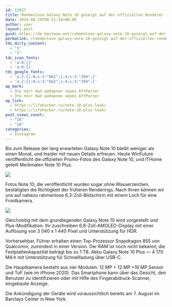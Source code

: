 ```yaml
---
id: 11027
title: Rahmenlose Galaxy Note 10 gezeigt auf der offiziellen Renderer
date: 2019-09-29T06:51:14+00:00
author: user
layout: post
guid: https://de.bestwow.net/rahmenlose-galaxy-note-10-gezeigt-auf-der-offiziellen-renderer/
permalink: /rahmenlose-galaxy-note-10-gezeigt-auf-der-offiziellen-renderer/
tdc_dirty_content:
  - "1"
  - "1"
tdc_icon_fonts:
  - 'a:0:{}'
  - 'a:0:{}'
tdc_google_fonts:
  - 'a:2:{i:0;s:3:"662";i:4;s:3:"394";}'
  - 'a:2:{i:0;s:3:"662";i:4;s:3:"394";}'
ap_mark:
  - Это пост был добавлен через AftParser
  - Это пост был добавлен через AftParser
ap_link:
  - https://lifehacker.ru/note-10-plus-leak/
  - https://lifehacker.ru/note-10-plus-leak/
post_views_count:
  - "16"
  - "16"
categories:
  - Instagram
---
```

Bis zum Release der lang erwarteten Galaxy Note 10 bleibt weniger als einen Monat, und Insider mit neuen Details erfreuen. Heute WinFuture veröffentlicht die offiziellen Promo-Fotos des Galaxy Note 10, und ITHome geteilt Merkmalen Note 10 Plus.

![](https://de.bestwow.net/wp-content/uploads/2019/09/bezramochnyy-galaxy-note-10-pokazali-na-oficial-nyh-renderah-1.jpg) 

Fotos Note 10, die veröffentlicht wurden sogar ohne Wasserzeichen, bestätigten die Richtigkeit der früheren Renderings. Nach Ihnen können wir uns auf nahezu rahmenlose 6,3-Zoll-Bildschirm mit einem Loch für eine Frontkamera.

![](https://de.bestwow.net/wp-content/uploads/2019/09/bezramochnyy-galaxy-note-10-pokazali-na-oficial-nyh-renderah-2.jpg) 

Gleichzeitig mit dem grundlegenden Galaxy Note 10 wird vorgestellt und Plus-Modifikation. Ihr zuschreiben 6,8-Zoll-AMOLED-Display mit einer Auflösung von 3 040 x 1 440 Pixel und Unterstützung für HDR.

Vorhersehbar, Führer erhalten einen Top-Prozessor Snapdragon 855 von Qualcomm, zumindest in einer Version. Der RAM ist noch nicht bekannt, die Festplattenkapazität beträgt bis zu 1 TB. Akku Galaxy Note 10 Plus — 4 170 MA·h mit Unterstützung für Schnellladung über USB-C.

Die Hauptkamera besteht aus vier Modulen: 12 MP + 12 MP +16 MP Sensor und ToF (wie im iPhone 2020). Das Smartphone kann über das Gesicht, den Benutzer zu identifizieren oder mit Hilfe des Fingerabdruck-Scanner, eingebaute Anzeige.

Die Ankündigung der Geräte wird voraussichtlich bereits am 7. August im Barclays Center in New York.
